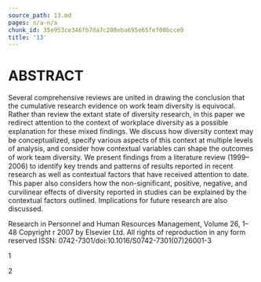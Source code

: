 ```yaml
---
source_path: 13.md
pages: n/a-n/a
chunk_id: 35e953ce346fb7da7c208eba695e65fef00bcce9
title: '13'
---
```

# ABSTRACT

Several comprehensive reviews are united in drawing the conclusion that the cumulative research evidence on work team diversity is equivocal. Rather than review the extant state of diversity research, in this paper we redirect attention to the context of workplace diversity as a possible explanation for these mixed ﬁndings. We discuss how diversity context may be conceptualized, specify various aspects of this context at multiple levels of analysis, and consider how contextual variables can shape the outcomes of work team diversity. We present ﬁndings from a literature review (1999–2006) to identify key trends and patterns of results reported in recent research as well as contextual factors that have received attention to date. This paper also considers how the non-signiﬁcant, positive, negative, and curvilinear effects of diversity reported in studies can be explained by the contextual factors outlined. Implications for future research are also discussed.

Research in Personnel and Human Resources Management, Volume 26, 1–48 Copyright r 2007 by Elsevier Ltd. All rights of reproduction in any form reserved ISSN: 0742-7301/doi:10.1016/S0742-7301(07)26001-3

1

2
